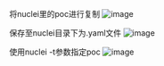 将nuclei里的poc进行复制
![image](https://github.com/AYcg/poc/assets/103299737/3f5220d0-c671-448c-934d-5eba0ef35f48)

保存至nuclei目录下为.yaml文件
![image](https://github.com/AYcg/poc/assets/103299737/f2d7cc40-918c-4dd1-b1ef-837fa3ff21d8)


使用nuclei -t参数指定poc
![image](https://github.com/AYcg/poc/assets/103299737/94c74532-3096-49ca-a120-6f491748bfff)

